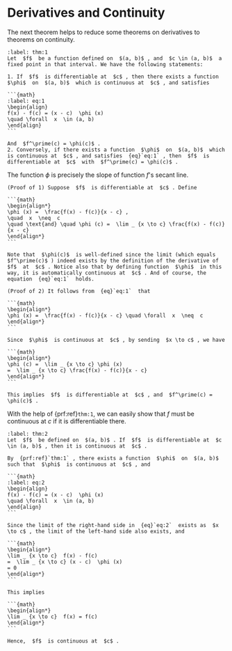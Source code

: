 # Derivatives and Continuity

The next theorem helps to reduce some theorems on derivatives to theorems on continuity.


````{prf:theorem}
:label: thm:1
Let  $f$  be a function defined on  $(a, b)$ , and  $c \in (a, b)$  a fixed point in that interval. We have the following statements:

1. If  $f$  is differentiable at  $c$ , then there exists a function  $\phi$  on  $(a, b)$  which is continuous at  $c$ , and satisfies

```{math}
:label: eq:1
\begin{align}
f(x) - f(c) = (x - c)  \phi (x)
\quad \forall  x  \in (a, b)
\end{align}
```

And  $f^\prime(c) = \phi(c)$ .
2. Conversely, if there exists a function  $\phi$  on  $(a, b)$  which is continuous at  $c$ , and satisfies  {eq}`eq:1` , then  $f$  is differentiable at  $c$  with  $f^\prime(c) = \phi(c)$ .
````

The function $\phi$ is precisely the slope of function $f$'s secant line.


````{prf:proof}
(Proof of 1) Suppose  $f$  is differentiable at  $c$ . Define

```{math}
\begin{align*}
\phi (x) =  \frac{f(x) - f(c)}{x - c} ,
\quad  x  \neq  c
\quad \text{and} \quad \phi (c) =  \lim _ {x \to c} \frac{f(x) - f(c)}{x - c}
\end{align*}
```

Note that  $\phi(c)$  is well-defined since the limit (which equals  $f^\prime(c)$ ) indeed exists by the definition of the derivative of  $f$  at  $c$ . Notice also that by defining function  $\phi$  in this way, it is automatically continuous at  $c$ . And of course, the equation  {eq}`eq:1`  holds.

(Proof of 2) It follows from  {eq}`eq:1`  that

```{math}
\begin{align*}
\phi (x) =  \frac{f(x) - f(c)}{x - c} \quad \forall  x  \neq  c
\end{align*}
```

Since  $\phi$  is continuous at  $c$ , by sending  $x \to c$ , we have

```{math}
\begin{align*}
\phi (c) =  \lim _ {x \to c} \phi (x)
=  \lim _ {x \to c} \frac{f(x) - f(c)}{x - c}
\end{align*}
```

This implies  $f$  is differentiable at  $c$ , and  $f^\prime(c) = \phi(c)$ .
````

With the help of {prf:ref}`thm:1`, we can easily show that $f$ must be continuous at $c$ if it is differentiable there.


````{prf:theorem}
:label: thm:2
Let  $f$  be defined on  $(a, b)$ . If  $f$  is differentiable at  $c \in (a, b)$ , then it is continuous at  $c$ .
````

````{prf:proof}
By  {prf:ref}`thm:1` , there exists a function  $\phi$  on  $(a, b)$  such that  $\phi$  is continuous at  $c$ , and

```{math}
:label: eq:2
\begin{align}
f(x) - f(c) = (x - c)  \phi (x)
\quad \forall  x  \in (a, b)
\end{align}
```

Since the limit of the right-hand side in  {eq}`eq:2`  exists as  $x \to c$ , the limit of the left-hand side also exists, and

```{math}
\begin{align*}
\lim _ {x \to c}  f(x) - f(c)
=  \lim _ {x \to c} (x - c)  \phi (x)
= 0
\end{align*}
```

This implies

```{math}
\begin{align*}
\lim _ {x \to c}  f(x) = f(c)
\end{align*}
```

Hence,  $f$  is continuous at  $c$ .
````
